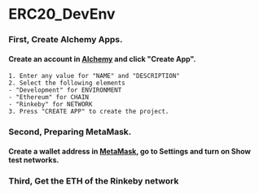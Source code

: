 # ERC20_DevEnv

### First, Create Alchemy Apps.
#### Create an account in [Alchemy](https://www.alchemy.com/) and click "Create App".
```
1. Enter any value for "NAME" and "DESCRIPTION"
2. Select the following elements
- "Development" for ENVIRONMENT
- "Ethereum" for CHAIN
- "Rinkeby" for NETWORK
3. Press "CREATE APP" to create the project.
```

### Second, Preparing MetaMask.
#### Create a wallet address in [MetaMask](https://metamask.io/), go to Settings and turn on Show test networks.

### Third, Get the ETH of the Rinkeby network
